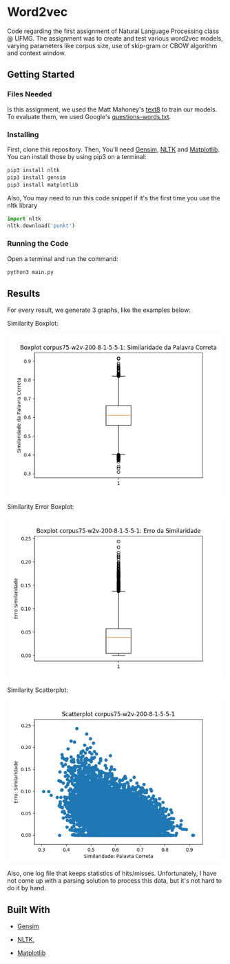 # Word2vec
Code regarding the first assignment of Natural Language Processing class @ UFMG. The assignment was to create and test various word2vec models, varying parameters like corpus size, use of skip-gram or CBOW algorithm and context window.

## Getting Started
### Files Needed
Is this assignment, we used the Matt Mahoney's [text8]( http://mattmahoney.net/dc/text8.zip) to train our models. To evaluate them, we used Google's [questions-words.txt](https://code.google.com/archive/p/word2vec/source/default/source).

### Installing
First, clone this repository. Then, You'll need [Gensim](https://radimrehurek.com/gensim/), [NLTK](https://www.nltk.org/) and [Matplotlib](https://matplotlib.org/). You can install those by using pip3 on a terminal:
```bash
pip3 install nltk
pip3 install gensim
pip3 install matplotlib
```

Also, You may need to run this code snippet if it's the first time you use the nltk library
```python
import nltk
nltk.download('punkt')
```

### Running the Code
Open a terminal and run the command:
```bash
python3 main.py
```

## Results
For every result, we generate 3 graphs, like the examples below:

Similarity Boxplot:

![Example Graph: Similarity Boxplot](/results/corpus75-w2v-200-8-1-5-5-1-results/boxplot-corpus75-w2v-200-8-1-5-5-1.jpg "Similarity Boxplot")

Similarity Error Boxplot:

![Example Graph: Error Boxplot](/results/corpus75-w2v-200-8-1-5-5-1-results/boxplot-erro-corpus75-w2v-200-8-1-5-5-1.jpg "Error Boxplot")

Similarity Scatterplot:

![Example Graph: Similarity Scatterplot](/results/corpus75-w2v-200-8-1-5-5-1-results/scatter-corpus75-w2v-200-8-1-5-5-1.jpg "Similarity Scatterplot")

Also, one log file that keeps statistics of hits/misses. Unfortunately, I have not come up with a parsing solution to process this data, but it's not hard to do it by hand.


## Built With
- [Gensim](https://radimrehurek.com/gensim/)

- [NLTK](https://www.nltk.org/),

- [Matplotlib](https://matplotlib.org/)

